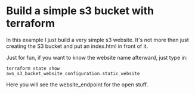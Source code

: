 # Build a simple s3 bucket with terraform
In this example I just build a very simple s3 website. It's not more then just creating the S3 bucket and put an index.html in front of it.

Just for fun, if you want to know the website name afterward, just type in: 

```
terraform state show aws_s3_bucket_website_configuration.static_website
```

Here you will see the website_endpoint for the open stuff. 